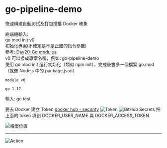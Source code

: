 # go-pipeline-demo
快速構建自動測試及打包推播 Docker 映象

終端機輸入:  
go mod init v0  
初始化專案(不確定是不是正錯的指令參數)  
參考: [Day20-Go modules](https://ithelp.ithome.com.tw/articles/10207937)  
v0 可以換成專案名稱，例如: go-pipeline-demo  
使用 go mod init <project-name> 進行初始化（類似 npm init），完成後會多一個檔案 go.mod（就像 Nodejs 中的 package.json）  
```
module v0

go 1.17
```

輸入:
go test

要去 Docker 建立 Token
[docker hub - security](https://hub.docker.com/settings/security)
![Token](https://i.imgur.com/SNQIdG3.png)
![GitHub Secrets](https://i.imgur.com/UXKBkGb.png)
把上面的 token 填到 DOCKER_USER_NAME 與 DOCKER_ACCESS_TOKEN

![檔案位置](https://i.imgur.com/130yOam.png)

---

![Action](https://i.imgur.com/gAOJxzp.png)
